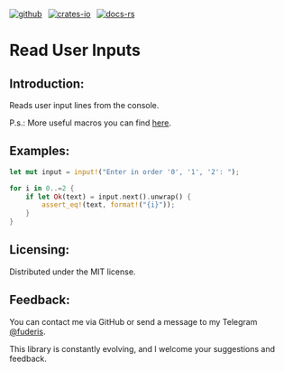 [![github]](https://github.com/fuderis/rs-macron/tree/main/macron-input)&ensp;
[![crates-io]](https://crates.io/crates/macron-input)&ensp;
[![docs-rs]](https://docs.rs/macron-input)

[github]: https://img.shields.io/badge/github-8da0cb?style=for-the-badge&labelColor=555555&logo=github
[crates-io]: https://img.shields.io/badge/crates.io-fc8d62?style=for-the-badge&labelColor=555555&logo=rust
[docs-rs]: https://img.shields.io/badge/docs.rs-66c2a5?style=for-the-badge&labelColor=555555&logo=docs.rs

# Read User Inputs

## Introduction:

Reads user input lines from the console.

P.s.: More useful macros you can find [here](https://docs.rs/macron).


## Examples:

```rust
let mut input = input!("Enter in order '0', '1', '2': ");

for i in 0..=2 {
    if let Ok(text) = input.next().unwrap() {
        assert_eq!(text, format!("{i}"));
    }
}
```

## Licensing:

Distributed under the MIT license.


## Feedback:

You can contact me via GitHub or send a message to my Telegram [@fuderis](https://t.me/fuderis).

This library is constantly evolving, and I welcome your suggestions and feedback.
